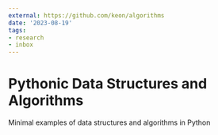 ```yaml
---
external: https://github.com/keon/algorithms
date: '2023-08-19'
tags:
- research
- inbox
---
```


# Pythonic Data Structures and Algorithms

Minimal examples of data structures and algorithms in Python
